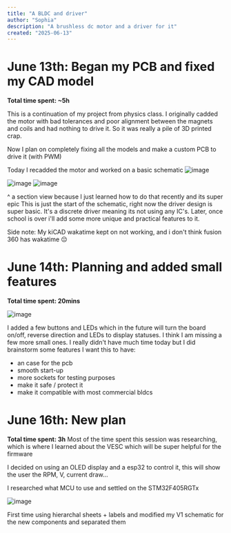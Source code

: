 ```yaml
---
title: "A BLDC and driver"
author: "Sophia"
description: "A brushless dc motor and a driver for it"
created: "2025-06-13"
---
```

# June 13th: Began my PCB and fixed my CAD model

**Total time spent: ~5h**

This is a continuation of my project from physics class. I originally cadded the motor with bad tolerances and poor alignment between the magnets and coils and had nothing to drive it.
So it was really a pile of 3D printed crap. 

Now I plan on completely fixing all the models and make a custom PCB to drive it (with PWM) 

Today I recadded the motor and worked on a basic schematic
![image](https://github.com/user-attachments/assets/b18d0699-c844-4d04-8c96-410b34224612)

![image](https://github.com/user-attachments/assets/cd8bc1e1-d3f9-4139-9f9d-40f303253915)
![image](https://github.com/user-attachments/assets/1df7d0f2-cb2c-4179-9653-132d3f8a3a28)

^ a section view because I just learned how to do that recently and its super epic
This is just the start of the schematic, right now the driver design is super basic. It's a discrete driver meaning its not using any IC's. Later, once school is over i'll add some more unique and practical features to it.

Side note: My kiCAD wakatime kept on not working, and i don't think fusion 360 has wakatime 😔

# June 14th: Planning and added small features

**Total time spent: 20mins**


![image](https://github.com/user-attachments/assets/724de8ed-ba91-471f-956a-3230b34abac0)


I added a few buttons and LEDs which in the future will turn the board on/off, reverse direction and LEDs to display statuses. I think I am missing a few more small ones. 
I really didn't have much time today but I did brainstorm some features I want this to have:
- an case for the pcb
- smooth start-up
- more sockets for testing purposes
- make it safe / protect it
- make it compatible with most commercial bldcs 

# June 16th: New plan

**Total time spent: 3h**
Most of the time spent this session was researching, which is where I learned about the VESC which will be super helpful for the firmware

I decided on using an OLED display and a esp32 to control it, this will show the user the RPM, V, current draw...

I researched what MCU to use and settled on the STM32F405RGTx

![image](https://github.com/user-attachments/assets/9dc22619-1810-46ed-aa8b-4189a6775cc2)

First time using hierarchal sheets + labels and modified my V1 schematic for the new components and separated them
